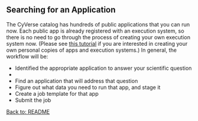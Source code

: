 ## Searching for an Application

The CyVerse catalog has hundreds of public applications that you can run now.
Each public app is already registered with an execution system, so there is no need to go through the process of creating your own execution system now.
(Please see [this tutorial](https://github.com/iPlantCollaborativeOpenSource/cyverse-sdk) if you are interested in creating your own personal copies of apps and execution systems.)
In general, the workflow will be:

* Identified the appropriate application to answer your scientific question
*  
* Find an application that will address that question
* Figure out what data you need to run that app, and stage it
* Create a job template for that app
* Submit the job

[Back to: README](../README.md)
